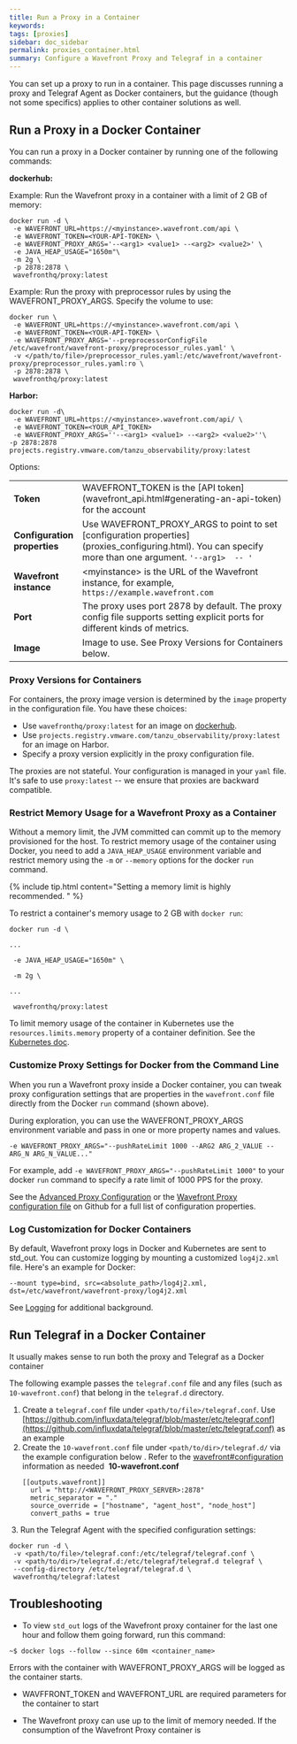 ```yaml
---
title: Run a Proxy in a Container
keywords:
tags: [proxies]
sidebar: doc_sidebar
permalink: proxies_container.html
summary: Configure a Wavefront Proxy and Telegraf in a container
---
```

You can set up a proxy to run in a container. This page discusses running a proxy and Telegraf Agent as Docker containers, but the guidance (though not some specifics) applies to other container solutions as well.

## Run a Proxy in a Docker Container

You can run a proxy in a Docker container by running one of the following commands:

**dockerhub:**

Example: Run the Wavefront proxy in a container with a limit of 2 GB of memory:

```
docker run -d \
 -e WAVEFRONT_URL=https://<myinstance>.wavefront.com/api \
 -e WAVEFRONT_TOKEN=<YOUR-API-TOKEN> \
 -e WAVEFRONT_PROXY_ARGS='--<arg1> <value1> --<arg2> <value2>' \
 -e JAVA_HEAP_USAGE="1650m"\
 -m 2g \
 -p 2878:2878 \
 wavefronthq/proxy:latest
```

Example: Run the proxy with preprocessor rules by using the WAVEFRONT_PROXY_ARGS. Specify the volume to use:

```
docker run \
 -e WAVEFRONT_URL=https://<myinstance>.wavefront.com/api \
 -e WAVEFRONT_TOKEN=<YOUR-API-TOKEN> \
 -e WAVEFRONT_PROXY_ARGS='--preprocessorConfigFile /etc/wavefront/wavefront-proxy/preprocessor_rules.yaml' \
 -v </path/to/file>/preprocessor_rules.yaml:/etc/wavefront/wavefront-proxy/preprocessor_rules.yaml:ro \
 -p 2878:2878 \
 wavefronthq/proxy:latest
 ```

**Harbor:**
```
docker run -d\
 -e WAVEFRONT_URL=https://<myinstance>.wavefront.com/api/ \
 -e WAVEFRONT_TOKEN=<YOUR_API_TOKEN>
 -e WAVEFRONT_PROXY_ARGS=''--<arg1> <value1> --<arg2> <value2>''\
-p 2878:2878 projects.registry.vmware.com/tanzu_observability/proxy:latest
```

Options:

<table style="width: 100%;">
<tbody>
<tr>
<td width="20%"><strong>Token</strong></td>
<td width="80%" markdown="span">WAVEFRONT_TOKEN is the [API token](wavefront_api.html#generating-an-api-token) for the account</td>
</tr>
<tr>
<td width="20%"><strong>Configuration properties</strong></td>
<td width="80%" markdown="span">Use WAVEFRONT_PROXY_ARGS to point to set [configuration properties](proxies_configuring.html). You can specify more than one argument. <code>'--arg1> <value1> --<arg2> <value2>'</code> </td>
</tr>
<tr>
<td width="20%"><strong>Wavefront instance</strong></td>
<td width="80%" markdown="span">&lt;myinstance&gt; is the URL of the Wavefront instance, for example, <code>https://example.wavefront.com</code></td>
</tr>
<tr>
<td width="20%"><strong>Port</strong></td>
<td width="80%" markdown="span">The proxy uses port 2878 by default. The proxy config file supports setting explicit ports for different kinds of metrics.</td>
</tr>
<tr>
<td width="20%"><strong>Image</strong></td>
<td width="80%" markdown="span">Image to use. See Proxy Versions for Containers below.</td>
</tr>
</tbody>
</table>


### Proxy Versions for Containers

For containers, the proxy image version is determined by the `image` property in the configuration file. You have these choices:
* Use `wavefronthq/proxy:latest` for an image on [dockerhub](https://hub.docker.com/r/wavefronthq/proxy).
* Use `projects.registry.vmware.com/tanzu_observability/proxy:latest` for an image on Harbor.
* Specify a proxy version explicitly in the proxy configuration file.

The proxies are not stateful. Your configuration is managed in your `yaml` file. It's safe to use  `proxy:latest` -- we ensure that proxies are backward compatible.

### Restrict Memory Usage for a Wavefront Proxy as a Container

Without a memory limit, the JVM committed can commit up to the memory provisioned for the host. To restrict memory usage of the container using Docker, you need to add a `JAVA_HEAP_USAGE` environment variable and restrict memory using the `-m` or `--memory` options for the docker `run` command.

{% include tip.html content="Setting a memory limit is highly recommended. " %}

To restrict a container's memory usage to 2 GB with `docker run`:

```
docker run -d \

...

 -e JAVA_HEAP_USAGE="1650m" \

 -m 2g \

...

 wavefronthq/proxy:latest

```

To limit memory usage of the container in Kubernetes use the `resources.limits.memory` property of a container definition. See the [Kubernetes doc](https://kubernetes.io/docs/tasks/configure-pod-container/assign-memory-resource/).

### Customize Proxy Settings for Docker from the Command Line

When you run a Wavefront proxy inside a Docker container, you can tweak proxy configuration settings that are properties in the `wavefront.conf` file directly from the Docker `run` command (shown above).

During exploration, you can use the WAVEFRONT_PROXY_ARGS environment variable and pass in one or more property names and values.

```
-e WAVEFRONT_PROXY_ARGS="--pushRateLimit 1000 --ARG2 ARG_2_VALUE --ARG_N ARG_N_VALUE..."
```

For example, add `-e WAVEFRONT_PROXY_ARGS="--pushRateLimit 1000"` to your docker `run` command to specify a rate limit of 1000 PPS for the proxy.

See the [Advanced Proxy Configuration](proxies_configuring.html) or the [Wavefront Proxy configuration file](https://github.com/wavefrontHQ/java/blob/master/pkg/etc/wavefront/wavefront-proxy/wavefront.conf.default) on Github for a full list of configuration properties.

### Log Customization for Docker Containers

By default, Wavefront proxy logs in Docker and Kubernetes are sent to std_out. You can customize logging by mounting a customized `log4j2.xml` file. Here's an example for Docker:

```
--mount type=bind, src=<absolute_path>/log4j2.xml, dst=/etc/wavefront/wavefront-proxy/log4j2.xml
```

See [Logging](proxies_configuring.html#logging) for additional background.

## Run Telegraf in a Docker Container

It usually makes sense to run both the proxy and Telegraf as a Docker container

The following example passes the `telegraf.conf` file and any files (such as `10-wavefront.conf`) that belong in the `telegraf.d` directory.
​
1. Create a `telegraf.conf` file under `<path/to/file>/telegraf.conf`. Use  [https://github.com/influxdata/telegraf/blob/master/etc/telegraf.conf](https://github.com/influxdata/telegraf/blob/master/etc/telegraf.conf) as an example
2. Create the `10-wavefront.conf` file under `<path/to/dir>/telegraf.d/` via the example configuration below . Refer to the  [wavefront#configuration](https://github.com/influxdata/telegraf/tree/master/plugins/outputs/wavefront#configuration) information as needed
​
	**10-wavefront.conf**
	```
	[[outputs.wavefront]]
	  url = "http://<WAVEFRONT_PROXY_SERVER>:2878"
	  metric_separator = "."
	  source_override = ["hostname", "agent_host", "node_host"]
	  convert_paths = true
	```
​
3. Run the Telegraf Agent with the specified configuration settings:

```
docker run -d \
 -v <path/to/file>/telegraf.conf:/etc/telegraf/telegraf.conf \
 -v <path/to/dir>/telegraf.d:/etc/telegraf/telegraf.d telegraf \
 --config-directory /etc/telegraf/telegraf.d \
 wavefronthq/telegraf:latest
```

## Troubleshooting

* To view `std_out` logs of the Wavefront proxy container for the last one hour and follow them going forward, run this command:
```
~$ docker logs --follow --since 60m <container_name>
```
Errors with the container with WAVEFRONT_PROXY_ARGS will be logged as the container starts.

* WAVFFRONT_TOKEN and WAVEFRONT_URL are required parameters for the container to start

* The Wavefront proxy can use up to the limit of memory needed. If the consumption of the Wavefront Proxy container is
